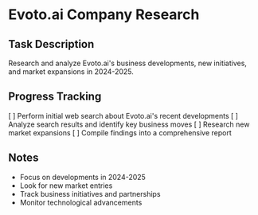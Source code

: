 # Evoto.ai Company Research

## Task Description
Research and analyze Evoto.ai's business developments, new initiatives, and market expansions in 2024-2025.

## Progress Tracking
[ ] Perform initial web search about Evoto.ai's recent developments
[ ] Analyze search results and identify key business moves
[ ] Research new market expansions
[ ] Compile findings into a comprehensive report

## Notes
- Focus on developments in 2024-2025
- Look for new market entries
- Track business initiatives and partnerships
- Monitor technological advancements 